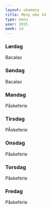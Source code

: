 ```yaml
---
layout: ukemeny
title: Meny uke 14
type: menu
year: 2015
week: 14
---
```


### Lørdag

Bacalao

### Søndag

Bacalao

### Mandag

Påskeferie

### Tirsdag

PÅskeferie

### Onsdag

Påskeferie

### Torsdag

Påskeferie

### Fredag

Påskeferie

